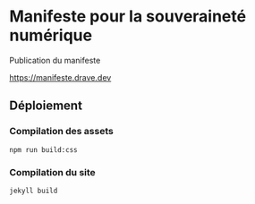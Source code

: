 # Manifeste pour la souveraineté numérique

Publication du manifeste

https://manifeste.drave.dev

## Déploiement

### Compilation des assets

    npm run build:css

### Compilation du site

    jekyll build

